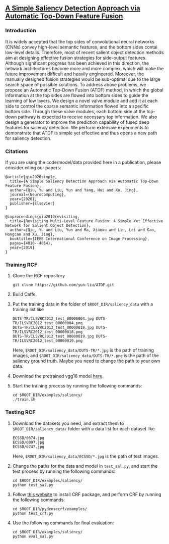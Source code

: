 ## [A Simple Saliency Detection Approach via Automatic Top-Down Feature Fusion](https://www.sciencedirect.com/science/article/abs/pii/S0925231220300709) 

### Introduction

It is widely accepted that the top sides of convolutional neural networks (CNNs) convey high-level semantic features, and the bottom sides contai low-level details. Therefore, most of recent salient object detection methods aim at designing effective fusion strategies for side-output features. Although significant progress has been achieved in this direction, the network architectures become more and more complex, which will make the future improvement difficult and heavily engineered. Moreover, the manually designed fusion strategies would be sub-optimal due to the large search space of possible solutions. To address above problems, we propose an Automatic Top-Down Fusion (ATDF) method, in which the global information at the top sides are flowed into bottom sides to guide the learning of low layers. We design a novel valve module and add it at each side to control the coarse semantic information flowed into a specific bottom side. Through these valve modules, each bottom side at the top-down pathway is expected to receive necessary top information. We also design a generator to improve the prediction capability of fused deep features for saliency detection. We perform extensive experiments to demonstrate that ATDF is simple yet effective and thus opens a new path for saliency detection.

### Citations

If you are using the code/model/data provided here in a publication, please consider citing our papers:

    @article{qiu2020simple,
      title={A Simple Saliency Detection Approach via Automatic Top-Down Feature Fusion},
      author={Qiu, Yu and Liu, Yun and Yang, Hui and Xu, Jing},
      journal={Neurocomputing},
      year={2020},
      publisher={Elsevier}
    }
    
    @inproceedings{qiu2019revisiting,
      title={Revisiting Multi-Level Feature Fusion: A Simple Yet Effective Network for Salient Object Detection},
      author={Qiu, Yu and Liu, Yun and Ma, Xiaoxu and Liu, Lei and Gao, Hongcan and Xu, Jing},
      booktitle={IEEE International Conference on Image Processing},
      pages={4010--4014},
      year={2019}
    }

### Training RCF

1. Clone the RCF repository
    ```Shell
    git clone https://github.com/yun-liu/ATDF.git
    ```
    
2. Build Caffe.

3. Put the training data in the folder of `$ROOT_DIR/saliency_data` with a training list like

    ```
    DUTS-TR/ILSVRC2012_test_00000004.jpg DUTS-TR/ILSVRC2012_test_00000004.png
    DUTS-TR/ILSVRC2012_test_00000018.jpg DUTS-TR/ILSVRC2012_test_00000018.png
    DUTS-TR/ILSVRC2012_test_00000019.jpg DUTS-TR/ILSVRC2012_test_00000019.png
    ```
   Here, `$ROOT_DIR/saliency_data/DUTS-TR/*.jpg` is the path of training images, and `$ROOT_DIR/saliency_data/DUTS-TR/*.png` is the path of the saliency ground truth. Maybe you need to change the path to your own data.


4. Download the pretrained vgg16 model [here](http://mftp.mmcheng.net/liuyun/rcf/model/5stage-vgg.caffemodel).

5. Start the training process by running the following commands:

    ```Shell
    cd $ROOT_DIR/examples/saliency/
    ./train.sh
    ```

### Testing RCF

1. Download the datasets you need, and extract them to `$ROOT_DIR/saliency_data/` folder with a data list for each dataset like

    ```
    ECSSD/0674.jpg
    ECSSD/0097.jpg
    ECSSD/0747.jpg
    ```
   Here, `$ROOT_DIR/saliency_data/ECSSD/*.jpg` is the path of test images.

2. Change the paths for the data and model in `test_sal.py`, and start the test process by running the following commands:

    ```Shell
    cd $ROOT_DIR/examples/saliency/
    python test_sal.py
    ```
    
3. Follow [this website](https://github.com/Andrew-Qibin/dss_crf) to install CRF package, and perform CRF by running the following commands:
    
    ```Shell
    cd $ROOT_DIR/pydensecrf/examples/
    python test_crf.py
    ```
    
4. Use the following commands for final evaluation:

    ```Shell
    cd $ROOT_DIR/examples/saliency/
    python eval_sal.py
    ```
